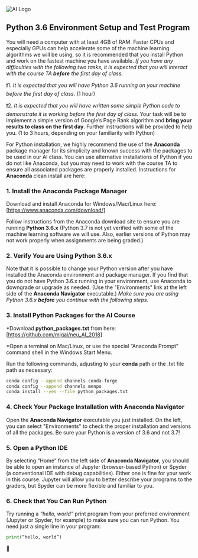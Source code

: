 ![AI Logo](https://github.com/migai/neu_AI_2018/blob/master/2018_NEU_AI_Banner.jpg "AI Logo") 
## Python 3.6 Environment Setup and Test Program

You will need a computer with at least 4GB of RAM.  Faster CPUs and especially GPUs can help accelerate some of the machine learning algorithms we will be using, so it is recommended that you install Python and work on the fastest machine you have available.  *If you have any difficulties with the following two tasks, it is expected that you will interact with the course TA **before** the first day of class.*

:exclamation:1. *It is expected that you will have Python 3.6 running on your machine before the first day of class.*  (1 hour)

:exclamation:2. *It is expected that you will have written some simple Python code to demonstrate it is working before the first day of class.*  Your task will be to implement a simple version of Google’s Page Rank algorithm and **bring your results to class on the first day**.  Further instructions will be provided to help you. (1 to 3 hours, depending on your familiarity with Python)

For Python installation, we highly recommend the use of the **Anaconda** package manager for its simplicity and known success with the packages to be used in our AI class.  You can use alternative installations of Python if you do not like Anaconda, but you may need to work with the course TA to ensure all associated packages are properly installed.  Instructions for **Anaconda** clean install are here:

### 1. Install the **Anaconda** Package Manager
Download and install Anaconda for Windows/Mac/Linux here:  [https://www.anaconda.com/download/]

Follow instructions from the Anaconda download site to ensure you are running **Python 3.6.x**
(Python 3.7 is not yet verified with some of the machine learning software we will use.  Also, earlier versions of Python may not work properly when assignments are being graded.) 

### 2. Verify You are Using Python 3.6.x
Note that it is possible to change your Python version after you have installed the Anaconda environment and package manager. If you find that you do not have Python 3.6.x running in your environment, use Anaconda to downgrade or upgrade as needed.  (Use the "Environments" link at the left side of the **Anaconda Navigator** executable.)
*Make sure you are using Python 3.6.x **before** you continue with the following steps.*

### 3. Install Python Packages for the AI Course
  *Download **python_packages.txt** from here: [https://github.com/migai/neu_AI_2018]
  
  *Open a terminal on Mac/Linux, or use the special “Anaconda Prompt” command shell in the Windows Start Menu.
  
  Run the following commands, adjusting to your **conda** path or the .txt file path as necessary:
  ```bash
  conda config --append channels conda-forge
  conda config --append channels menpo
  conda install --yes --file python_packages.txt
  ```
      
### 4. Check Your Package Installation with **Anaconda Navigator**
Open the **Anaconda Navigator** executable you just installed.  On the left, you can select "Environments" to check the proper installation and versions of all the packages.  Be sure your Python is a version of 3.6 and not 3.7!

### 5. Open a Python IDE
By selecting “Home” from the left side of **Anaconda Navigator**, you should be able to open an instance of Jupyter (browser-based Python) or Spyder (a conventional IDE with debug capabilities).  Either one is fine for your work in this course.  Jupyter will allow you to better describe your programs to the graders, but Spyder can be more flexible and familiar to you.

### 6. Check that You Can Run Python
Try running a *“hello, world”* print program from your preferred environment (Jupyter or Spyder, for example) to make sure you can run Python.  You need just a single line in your program:
```python
print(“hello, world”)
```
:checkered_flag:
